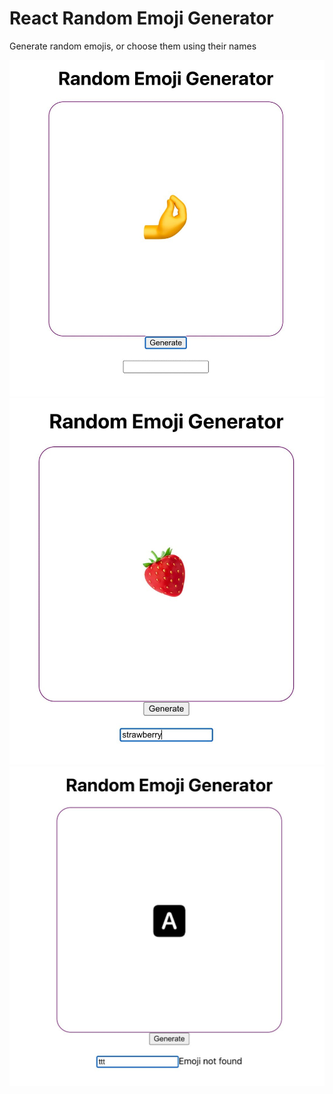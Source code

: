 # React Random Emoji Generator

Generate random emojis, or choose them using their names

<img src="screenshot-1.jpg" alt="" />

<img src="screenshot-2.jpg" alt="" />

<img src="screenshot-3.jpg" alt="" />
